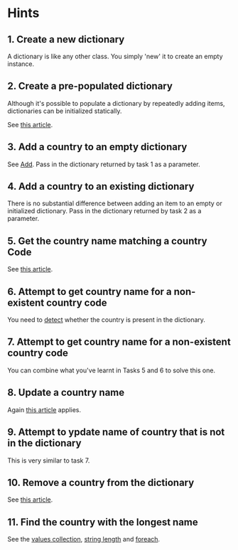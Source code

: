 # Hints

## 1. Create a new dictionary

A dictionary is like any other class. You simply 'new' it to create an empty instance.

## 2. Create a pre-populated dictionary

Although it's possible to populate a dictionary by repeatedly adding items, dictionaries can be initialized statically.

See [this article][dictionary_static_initialization].

## 3. Add a country to an empty dictionary

See [Add][dictionary_add]. Pass in the dictionary returned by task 1 as a parameter.

## 4. Add a country to an existing dictionary

There is no substantial difference between adding an item to an empty or initialized dictionary. Pass in the dictionary returned by task 2 as a parameter.

## 5. Get the country name matching a country Code

See [this article][dictionary_item].

## 6. Attempt to get country name for a non-existent country code

You need to [detect][dictionary_contains_key] whether the country is present in the dictionary.

## 7. Attempt to get country name for a non-existent country code

You can combine what you've learnt in Tasks 5 and 6 to solve this one.

## 8. Update a country name

Again [this article][dictionary_item] applies.

## 9. Attempt to ypdate name of country that is not in the dictionary

This is very similar to task 7.

## 10. Remove a country from the dictionary

See [this article][dictionary_remove].

## 11. Find the country with the longest name

See the [values collection][dictionary_values], [string length][string_length] and [foreach][foreach].

[dictionary_static_initialization]: https://docs.microsoft.com/en-us/dotnet/csharp/programming-guide/classes-and-structs/how-to-initialize-a-dictionary-with-a-collection-initializer
[dictionary_add]: https://docs.microsoft.com/en-us/dotnet/api/system.collections.generic.dictionary-2.add?view=netcore-3.1
[dictionary_item]: https://docs.microsoft.com/en-gb/dotnet/api/system.collections.generic.dictionary-2.item?view=netcore-3.1
[dictionary_contains_key]: https://docs.microsoft.com/en-gb/dotnet/api/system.collections.generic.dictionary-2.containskey?view=netcore-3.1
[dictionary_remove]: https://docs.microsoft.com/en-gb/dotnet/api/system.collections.generic.dictionary-2.remove?view=netcore-3.1
[dictionary_values]: https://docs.microsoft.com/en-gb/dotnet/api/system.collections.generic.dictionary-2.values?view=netcore-3.1
[foreach]: https://docs.microsoft.com/en-us/dotnet/csharp/language-reference/keywords/foreach-in
[string_length]: https://docs.microsoft.com/en-gb/dotnet/api/system.string.length?view=netcore-3.1#System_String_Length
